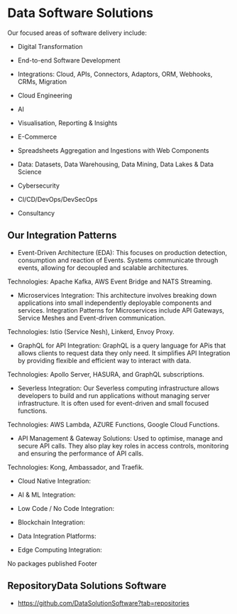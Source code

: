 # Data Software Solutions

Our focused areas of software delivery include:

 - Digital Transformation

- End-to-end Software Development

- Integrations: Cloud, APIs, Connectors, Adaptors, ORM, Webhooks, CRMs, Migration

- Cloud Engineering 

- AI

- Visualisation, Reporting & Insights

- E-Commerce

- Spreadsheets Aggregation and Ingestions with Web Components

- Data: Datasets, Data Warehousing, Data Mining, Data Lakes & Data Science

- Cybersecurity

- CI/CD/DevOps/DevSecOps

- Consultancy

## Our Integration Patterns

- Event-Driven Architecture (EDA): This focuses on production detection, consumption and reaction of Events. Systems communicate through events, allowing for decoupled and scalable architectures.

Technologies: Apache Kafka, AWS Event Bridge and NATS Streaming.

- Microservices Integration: This architecture involves breaking down applications into small independently deployable components and services. Integration Patterns for Microservices include API Gateways, Service Meshes and Event-driven communication.

Technologies: Istio (Service Nesh), Linkerd, Envoy Proxy.

- GraphQL for API Integration: GraphQL is a query language for APis that allows clients to request data they only need. It simplifies API Integration by providing flexible and efficient way to interact with data.

Technologies: Apollo Server, HASURA, and GraphQL subscriptions.

- Severless Integration: Our Severless computing infrastructure allows developers to build and run applications without managing server infrastructure. It is often used for event-driven and small focused functions.

Technologies: AWS Lambda, AZURE Functions, Google Cloud Functions.

- API Management & Gateway Solutions: Used to optimise, manage and secure API calls. They also play key roles in access controls, monitoring and ensuring the performance of API calls.

Technologies: Kong, Ambassador, and Traefik.

- Cloud Native Integration:

- AI & ML Integration:

- Low Code / No Code Integration:

- Blockchain Integration:

- Data Integration Platforms:

- Edge Computing Integration:


No packages published
Footer

## RepositoryData Solutions Software 

- https://github.com/DataSolutionSoftware?tab=repositories

